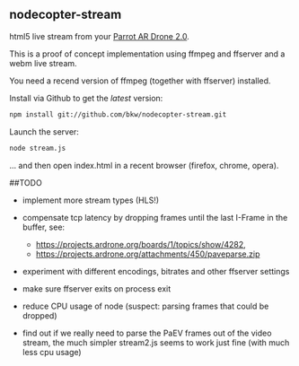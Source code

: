 ## nodecopter-stream

html5 live stream from your 
[Parrot AR Drone 2.0](http://ardrone2.parrot.com/).

This is a proof of concept implementation using ffmpeg and ffserver and
a webm live stream.

You need a recend version of ffmpeg (together with ffserver) installed.


Install via Github to get the *latest* version:

```bash
npm install git://github.com/bkw/nodecopter-stream.git
```

Launch the server:
```bash
node stream.js
```

... and then open index.html in a recent browser (firefox, chrome, opera).


##TODO

* implement more stream types (HLS!)

* compensate tcp latency by dropping frames until the last I-Frame in the
  buffer, see:
  * https://projects.ardrone.org/boards/1/topics/show/4282,
  * https://projects.ardrone.org/attachments/450/paveparse.zip

* experiment with different encodings, bitrates and other ffserver settings

* make sure ffserver exits on process exit

* reduce CPU usage of node (suspect: parsing frames that could be dropped)

* find out if we really need to parse the PaEV frames out of the video
  stream, the much simpler stream2.js seems to work just fine
  (with much less cpu usage)
